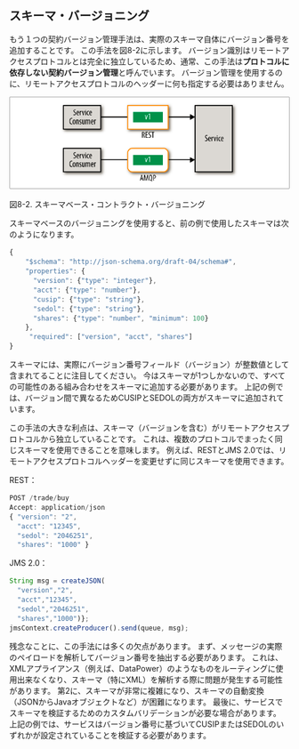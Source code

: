 ## スキーマ・バージョニング

もう１つの契約バージョン管理手法は、実際のスキーマ自体にバージョン番号を追加することです。
この手法を図8-2に示します。
バージョン識別はリモートアクセスプロトコルとは完全に独立しているため、通常、この手法は**プロトコルに依存しない契約バージョン管理**と呼んでいます。
バージョン管理を使用するのに、リモートアクセスプロトコルのヘッダーに何も指定する必要はありません。

![スキーマベース・コントラクト・バージョニング](img/8-2.png)

図8-2. スキーマベース・コントラクト・バージョニング

スキーマベースのバージョニングを使用すると、前の例で使用したスキーマは次のようになります。

```javascript
{
    "$schema": "http://json-schema.org/draft-04/schema#",
    "properties": {
      "version": {"type": "integer"},
      "acct": {"type": "number"},
      "cusip": {"type": "string"},
      "sedol": {"type": "string"},
      "shares": {"type": "number", "minimum": 100}
    },
     "required": ["version", "acct", "shares"]
}
```

スキーマには、実際にバージョン番号フィールド（バージョン）が整数値として含まれてることに注目してください。
今はスキーマが1つしかないので、すべての可能性のある組み合わせをスキーマに追加する必要があります。
上記の例では、バージョン間で異なるためCUSIPとSEDOLの両方がスキーマに追加されています。

この手法の大きな利点は、スキーマ（バージョンを含む）がリモートアクセスプロトコルから独立していることです。
これは、複数のプロトコルでまったく同じスキーマを使用できることを意味します。
例えば、RESTとJMS 2.0では、リモートアクセスプロトコルヘッダーを変更せずに同じスキーマを使用できます。

REST：
```javascript
POST /trade/buy
Accept: application/json
{ "version": "2",
  "acct": "12345",
  "sedol": "2046251",
  "shares": "1000" }
```

JMS 2.0：
```javascript
String msg = createJSON(
  "version","2",
  "acct","12345",
  "sedol","2046251",
  "shares","1000")};
jmsContext.createProducer().send(queue, msg);   
```

残念なことに、この手法には多くの欠点があります。
まず、メッセージの実際のペイロードを解析してバージョン番号を抽出する必要があります。
これは、XMLアプライアンス（例えば、DataPower）のようなものをルーティングに使用出来なくなり、スキーマ（特にXML）を解析する際に問題が発生する可能性があります。
第2に、スキーマが非常に複雑になり、スキーマの自動変換（JSONからJavaオブジェクトなど）が困難になります。
最後に、サービスでスキーマを検証するためのカスタムバリデーションが必要な場合があります。
上記の例では、サービスはバージョン番号に基づいてCUSIPまたはSEDOLのいずれかが設定されていることを検証する必要があります。
